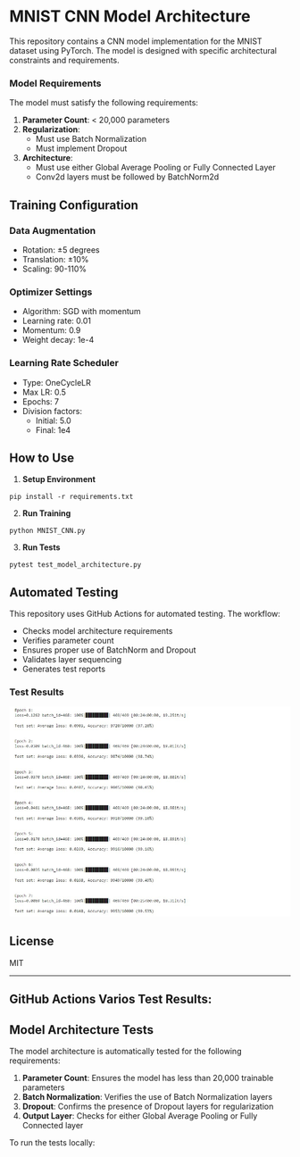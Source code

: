 # MNIST CNN Model Architecture

This repository contains a CNN model implementation for the MNIST dataset using PyTorch. The model is designed with specific architectural constraints and requirements.

### Model Requirements

The model must satisfy the following requirements:

1. **Parameter Count**: < 20,000 parameters
2. **Regularization**: 
   - Must use Batch Normalization
   - Must implement Dropout
3. **Architecture**:
   - Must use either Global Average Pooling or Fully Connected Layer
   - Conv2d layers must be followed by BatchNorm2d

## Training Configuration

### Data Augmentation
- Rotation: ±5 degrees
- Translation: ±10%
- Scaling: 90-110%

### Optimizer Settings
- Algorithm: SGD with momentum
- Learning rate: 0.01
- Momentum: 0.9
- Weight decay: 1e-4

### Learning Rate Scheduler
- Type: OneCycleLR
- Max LR: 0.5
- Epochs: 7
- Division factors: 
  - Initial: 5.0
  - Final: 1e4

## How to Use

1. **Setup Environment**

```
pip install -r requirements.txt
```

2. **Run Training**

```
python MNIST_CNN.py
```
3. **Run Tests**

```
pytest test_model_architecture.py
```

## Automated Testing

This repository uses GitHub Actions for automated testing. The workflow:
- Checks model architecture requirements
- Verifies parameter count
- Ensures proper use of BatchNorm and Dropout
- Validates layer sequencing
- Generates test reports

### Test Results
![Test Logs](./TEST_Logs.jpg)

## License
MIT

---
## GitHub Actions Varios Test Results: 


## Model Architecture Tests

The model architecture is automatically tested for the following requirements:

1. **Parameter Count**: Ensures the model has less than 20,000 trainable parameters
2. **Batch Normalization**: Verifies the use of Batch Normalization layers
3. **Dropout**: Confirms the presence of Dropout layers for regularization
4. **Output Layer**: Checks for either Global Average Pooling or Fully Connected layer

To run the tests locally:
